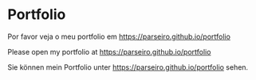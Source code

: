 # Portfolio

Por favor veja o meu portfolio em https://parseiro.github.io/portfolio

Please open my portfolio at https://parseiro.github.io/portfolio

Sie können mein Portfolio unter https://parseiro.github.io/portfolio sehen.
